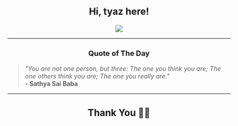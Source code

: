 <h2 align="center"> Hi, tyaz here!</h2>

<p align="center">
<a href="https://github.com/tyazx" alt="github streak"><img src="https://dvst-streak.herokuapp.com/?user=tyazx&theme=tokyonight&fire=DD472C"></a>
</p>

<hr>
<h3 align="center">Quote of The Day</h3>
<p align="center">
<blockquote>
<i>"You are not one person, but three: The one you think you are; The one others think you are; The one you really are."</i>
<br>
<b>- Sathya Sai Baba</b>
</blockquote>
</p>


<hr>
<h2 align="center">Thank You 🙏🏼</h2>
